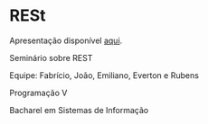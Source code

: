 RESt
===========

Apresentação disponível <a href="https://speakerdeck.com/fabricioronchi/eclipselink" target="_blank">aqui</a>.

Seminário sobre REST

Equipe: Fabrício, João, Emiliano, Everton e Rubens

Programação V

Bacharel em Sistemas de Informação
